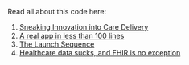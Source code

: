 Read all about this code here:
1. [Sneaking Innovation into Care Delivery](https://shutdownhook.com/2021/05/10/smart-part-1-sneaking-innovation-into-care-delivery/)
2. [A real app in less than 100 lines](https://shutdownhook.com/2021/05/14/smart-part-2-a-real-app-in-less-than-100-lines/)
3. [The Launch Sequence](https://shutdownhook.com/2021/05/24/smart-part-3-the-launch-sequence/)
4. [Healthcare data sucks, and FHIR is no exception](https://shutdownhook.com/2021/05/27/smart-part-4-healthcare-data-sucks-and-fhir-is-no-exception/)
